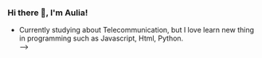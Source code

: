 ### Hi there 👋, I'm Aulia!
 
- Currently studying about Telecommunication, but I love learn new thing in programming such as Javascript, Html, Python.  
-->
